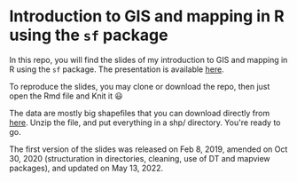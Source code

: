 # Introduction to GIS and mapping in R using the `sf` package

In this repo, you will find the slides of my introduction to GIS and mapping in R using the `sf` package. The presentation is available [here](https://oliviergimenez.github.io/intro_spatialR/).

To reproduce the slides, you may clone or download the repo, then just open the Rmd file and Knit it :smiley: 

The data are mostly big shapefiles that you can download directly from [here](https://mycore.core-cloud.net/index.php/s/4xknhWGhp2PqRsJ). Unzip the file, and put everything in a shp/ directory. You're ready to go. 

The first version of the slides was released on Feb 8, 2019, amended on Oct 30, 2020 (structuration in directories, cleaning, use of DT and mapview packages), and updated on May 13, 2022.
